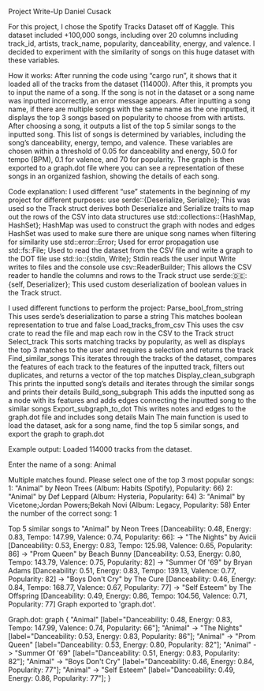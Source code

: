 Project Write-Up
Daniel Cusack

For this project, I chose the Spotify Tracks Dataset off of Kaggle. This dataset included +100,000 songs, including over 20 columns including track_id, artists, track_name, popularity, danceability, energy, and valence. I decided to experiment with the similarity of songs on this huge dataset with these variables. 

How it works:
After running the code using “cargo run”, it shows that it loaded all of the tracks from the dataset (114000). After this, it prompts you to input the name of a song. If the song is not in the dataset or a song name was inputted incorrectly, an error message appears. After inputting a song name, if there are multiple songs with the same name as the one inputted, it displays the top 3 songs based on popularity to choose from with artists. After choosing a song, it outputs a list of the top 5 similar songs to the inputted song. This list of songs is determined by variables, including the song’s danceability, energy, tempo, and valence. These variables are chosen within a threshold of 0.05 for danceability and energy, 50.0 for tempo (BPM), 0.1 for valence, and 70 for popularity. The graph is then exported to a graph.dot file where you can see a representation of these songs in an organized fashion, showing the details of each song.

Code explanation:
I used different “use” statements in the beginning of my project for different purposes:
use serde::{Deserialize, Serialize};
This was used so the Track struct derives both Deserialize and Serialize traits to map out the rows of the CSV into data structures
use std::collections::{HashMap, HashSet};
HashMap was used to construct the graph with nodes and edges
HashSet was used to make sure there are unique song names when filtering for similarity
use std::error::Error;
Used for error propagation
use std::fs::File;
Used to read the dataset from the CSV file and write a graph to the DOT file
use std::io::{stdin, Write};
Stdin reads the user input
Write writes to files and the console
use csv::ReaderBuilder;
This allows the CSV reader to handle the columns and rows to the Track struct
use serde::de::{self, Deserializer};
This used custom deserialization of boolean values in the Track struct.


I used different functions to perform the project:
Parse_bool_from_string
This uses serde’s deserialization to parse a string
This matches boolean representation to true and false
Load_tracks_from_csv
This uses the csv crate to read the file and map each row in the CSV to the Track struct
Select_track
This sorts matching tracks by popularity, as well as displays the top 3 matches to the user and requires a selection and returns the track
Find_similar_songs
This iterates through the tracks of the dataset, compares the features of each track to the features of the inputted track, filters out duplicates, and returns a vector of the top matches
Display_clean_subgraph
This prints the inputted song’s details and iterates through the similar songs and prints their details
Build_song_subgraph
This adds the inputted song as a node with its features and adds edges connecting the inputted song to the similar songs
Export_subgraph_to_dot
This writes notes and edges to the graph.dot file and includes song details
Main
The main function is used to load the dataset, ask for a song name, find the top 5 similar songs, and export the graph to graph.dot


Example output:
Loaded 114000 tracks from the dataset.

Enter the name of a song:
Animal 

Multiple matches found. Please select one of the top 3 most popular songs:
1: "Animal" by Neon Trees (Album: Habits (Spotify), Popularity: 66)
2: "Animal" by Def Leppard (Album: Hysteria, Popularity: 64)
3: "Animal" by Vicetone;Jordan Powers;Bekah Novi (Album: Legacy, Popularity: 58)
Enter the number of the correct song: 1

Top 5 similar songs to "Animal" by Neon Trees [Danceability: 0.48, Energy: 0.83, Tempo: 147.99, Valence: 0.74, Popularity: 66]:
  -> "The Nights" by Avicii [Danceability: 0.53, Energy: 0.83, Tempo: 125.98, Valence: 0.65, Popularity: 86]
  -> "Prom Queen" by Beach Bunny [Danceability: 0.53, Energy: 0.80, Tempo: 143.79, Valence: 0.75, Popularity: 82]
  -> "Summer Of '69" by Bryan Adams [Danceability: 0.51, Energy: 0.83, Tempo: 139.13, Valence: 0.77, Popularity: 82]
  -> "Boys Don't Cry" by The Cure [Danceability: 0.46, Energy: 0.84, Tempo: 168.77, Valence: 0.67, Popularity: 77]
  -> "Self Esteem" by The Offspring [Danceability: 0.49, Energy: 0.86, Tempo: 104.56, Valence: 0.71, Popularity: 77]
Graph exported to 'graph.dot'.


Graph.dot:
graph {
    "Animal" [label="Danceability: 0.48, Energy: 0.83, Tempo: 147.99, Valence: 0.74, Popularity: 66"];
    "Animal" -> "The Nights" [label="Danceability: 0.53, Energy: 0.83, Popularity: 86"];
    "Animal" -> "Prom Queen" [label="Danceability: 0.53, Energy: 0.80, Popularity: 82"];
    "Animal" -> "Summer Of '69" [label="Danceability: 0.51, Energy: 0.83, Popularity: 82"];
    "Animal" -> "Boys Don't Cry" [label="Danceability: 0.46, Energy: 0.84, Popularity: 77"];
    "Animal" -> "Self Esteem" [label="Danceability: 0.49, Energy: 0.86, Popularity: 77"];
}










